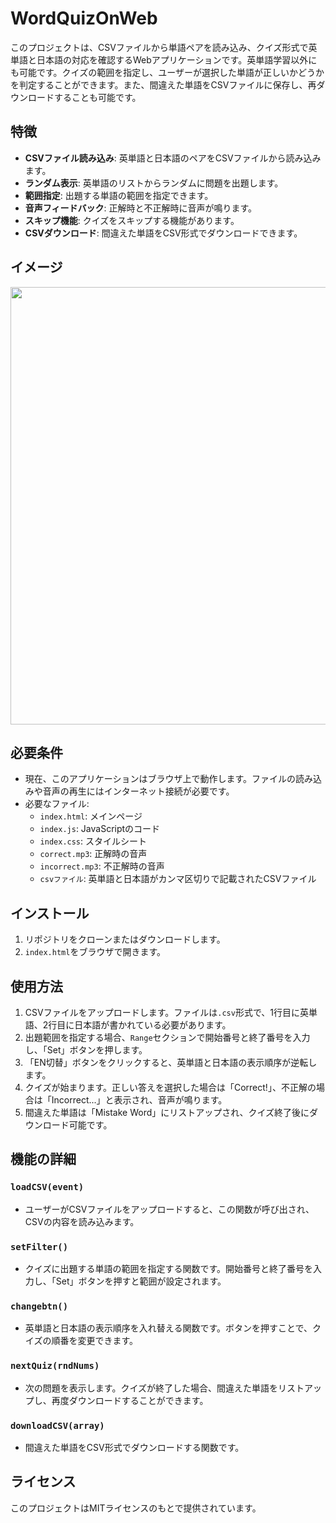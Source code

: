 # WordQuizOnWeb

このプロジェクトは、CSVファイルから単語ペアを読み込み、クイズ形式で英単語と日本語の対応を確認するWebアプリケーションです。英単語学習以外にも可能です。クイズの範囲を指定し、ユーザーが選択した単語が正しいかどうかを判定することができます。また、間違えた単語をCSVファイルに保存し、再ダウンロードすることも可能です。

## 特徴

- **CSVファイル読み込み**: 英単語と日本語のペアをCSVファイルから読み込みます。
- **ランダム表示**: 英単語のリストからランダムに問題を出題します。
- **範囲指定**: 出題する単語の範囲を指定できます。
- **音声フィードバック**: 正解時と不正解時に音声が鳴ります。
- **スキップ機能**: クイズをスキップする機能があります。
- **CSVダウンロード**: 間違えた単語をCSV形式でダウンロードできます。

## イメージ
<img src="https://github.com/user-attachments/assets/8e6ca096-962a-4460-8e20-97f3c7df9f73" width="700">

## 必要条件

- 現在、このアプリケーションはブラウザ上で動作します。ファイルの読み込みや音声の再生にはインターネット接続が必要です。
- 必要なファイル:
  - `index.html`: メインページ
  - `index.js`: JavaScriptのコード
  - `index.css`: スタイルシート
  - `correct.mp3`: 正解時の音声
  - `incorrect.mp3`: 不正解時の音声
  - `csvファイル`: 英単語と日本語がカンマ区切りで記載されたCSVファイル

## インストール

1. リポジトリをクローンまたはダウンロードします。
2. `index.html`をブラウザで開きます。

## 使用方法

1. CSVファイルをアップロードします。ファイルは`.csv`形式で、1行目に英単語、2行目に日本語が書かれている必要があります。
2. 出題範囲を指定する場合、`Range`セクションで開始番号と終了番号を入力し、「Set」ボタンを押します。
3. 「EN切替」ボタンをクリックすると、英単語と日本語の表示順序が逆転します。
4. クイズが始まります。正しい答えを選択した場合は「Correct!」、不正解の場合は「Incorrect...」と表示され、音声が鳴ります。
5. 間違えた単語は「Mistake Word」にリストアップされ、クイズ終了後にダウンロード可能です。

## 機能の詳細

### `loadCSV(event)`
- ユーザーがCSVファイルをアップロードすると、この関数が呼び出され、CSVの内容を読み込みます。

### `setFilter()`
- クイズに出題する単語の範囲を指定する関数です。開始番号と終了番号を入力し、「Set」ボタンを押すと範囲が設定されます。

### `changebtn()`
- 英単語と日本語の表示順序を入れ替える関数です。ボタンを押すことで、クイズの順番を変更できます。

### `nextQuiz(rndNums)`
- 次の問題を表示します。クイズが終了した場合、間違えた単語をリストアップし、再度ダウンロードすることができます。

### `downloadCSV(array)`
- 間違えた単語をCSV形式でダウンロードする関数です。

## ライセンス

このプロジェクトはMITライセンスのもとで提供されています。

